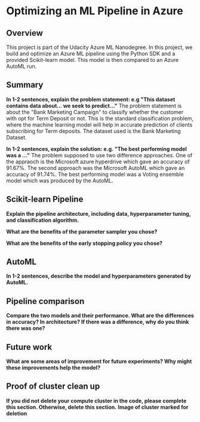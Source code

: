 # Optimizing an ML Pipeline in Azure

## Overview
This project is part of the Udacity Azure ML Nanodegree.
In this project, we build and optimize an Azure ML pipeline using the Python SDK and a provided Scikit-learn model.
This model is then compared to an Azure AutoML run.

## Summary
**In 1-2 sentences, explain the problem statement: e.g "This dataset contains data about... we seek to predict..."**
The problem statement is about the "Bank Marketing Campaign" to classify whether the customer with opt for Term Deposit or not.
This is the standard classification problem, where the machine learning model will help in accurate prediction of clients subscribing for Term deposits.
The dataset used is the Bank Marketing Dataset.

**In 1-2 sentences, explain the solution: e.g. "The best performing model was a ..."**
The problem supposed to use two difference approaches. One of the appraoch is  the Microsoft azure hyperdrive which gave an accuracy of 91.67%. The second approach was the Microsoft AutoML which gave an accuracy of 91.74%. 
The best performing model was a Voting ensemble model which was produced by the AutoML.

## Scikit-learn Pipeline
**Explain the pipeline architecture, including data, hyperparameter tuning, and classification algorithm.**

**What are the benefits of the parameter sampler you chose?**

**What are the benefits of the early stopping policy you chose?**

## AutoML
**In 1-2 sentences, describe the model and hyperparameters generated by AutoML.**

## Pipeline comparison
**Compare the two models and their performance. What are the differences in accuracy? In architecture? If there was a difference, why do you think there was one?**

## Future work
**What are some areas of improvement for future experiments? Why might these improvements help the model?**

## Proof of cluster clean up
**If you did not delete your compute cluster in the code, please complete this section. Otherwise, delete this section.**
**Image of cluster marked for deletion**

